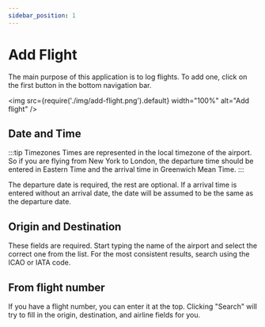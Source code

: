 ```yaml
---
sidebar_position: 1
---
```


# Add Flight

The main purpose of this application is to log flights.
To add one, click on the first button in the bottom navigation bar.

<img src={require('./img/add-flight.png').default} width="100%" alt="Add flight" />

## Date and Time

:::tip Timezones
Times are represented in the local timezone of the airport.
So if you are flying from New York to London, the departure time should be entered in Eastern Time and the arrival time
in Greenwich Mean Time.
:::

The departure date is required, the rest are optional.
If a arrival time is entered without an arrival date, the date will be assumed to be the same as the departure date.

## Origin and Destination

These fields are required.
Start typing the name of the airport and select the correct one from the list.
For the most consistent results, search using the ICAO or IATA code.

## From flight number

If you have a flight number, you can enter it at the top.
Clicking "Search" will try to fill in the origin, destination, and airline fields for you.
